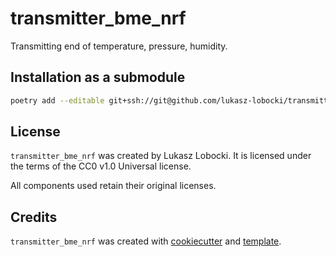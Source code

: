 # transmitter_bme_nrf

Transmitting end of temperature, pressure, humidity.

## Installation as a submodule

```bash
poetry add --editable git+ssh://git@github.com/lukasz-lobocki/transmitter_bme_nrf.git
```

## License

`transmitter_bme_nrf` was created by Lukasz Lobocki. It is licensed under the terms of the CC0 v1.0 Universal license.

All components used retain their original licenses.

## Credits

`transmitter_bme_nrf` was created with [cookiecutter](https://cookiecutter.readthedocs.io/en/latest/) and [template](https://github.com/lukasz-lobocki/py-pkgs-cookiecutter).
